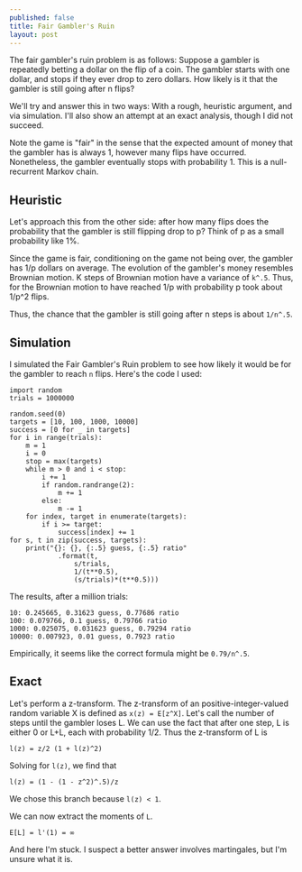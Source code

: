 ```yaml
---
published: false
title: Fair Gambler's Ruin
layout: post
---
```

The fair gambler's ruin problem is as follows: Suppose a gambler is repeatedly betting a dollar on the flip of a coin. The gambler starts with one dollar, and stops if they ever drop to zero dollars. How likely is it that the gambler is still going after n flips?

We'll try and answer this in two ways: With a rough, heuristic argument, and via simulation. I'll also show an attempt at an exact analysis, though I did not succeed.

Note the game is "fair" in the sense that the expected amount of money that the gambler has is always 1, however many flips have occurred. Nonetheless, the gambler eventually stops with probability 1. This is a null-recurrent Markov chain.

## Heuristic

Let's approach this from the other side: after how many flips does the probability that the gambler is still flipping drop to p? Think of p as a small probability like 1%.

Since the game is fair, conditioning on the game not being over, the gambler has 1/p dollars on average. The evolution of the gambler's money resembles Brownian motion. K steps of Brownian motion have a variance of `k^.5`. Thus, for the Brownian motion to have reached 1/p with probability p took about 1/p^2 flips.

Thus, the chance that the gambler is still going after n steps is about `1/n^.5`.

## Simulation

I simulated the Fair Gambler's Ruin problem to see how likely it would be for the gambler to reach `n` flips.
Here's the code I used:

````
import random
trials = 1000000

random.seed(0)
targets = [10, 100, 1000, 10000]
success = [0 for _ in targets]
for i in range(trials):
    m = 1
    i = 0
    stop = max(targets)
    while m > 0 and i < stop:
        i += 1
        if random.randrange(2):
            m += 1
        else:
            m -= 1
    for index, target in enumerate(targets):
        if i >= target:
            success[index] += 1
for s, t in zip(success, targets):
    print("{}: {}, {:.5} guess, {:.5} ratio"
            .format(t,
                s/trials,
                1/(t**0.5),
                (s/trials)*(t**0.5)))

````

The results, after a million trials:

````
10: 0.245665, 0.31623 guess, 0.77686 ratio
100: 0.079766, 0.1 guess, 0.79766 ratio
1000: 0.025075, 0.031623 guess, 0.79294 ratio
10000: 0.007923, 0.01 guess, 0.7923 ratio
````

Empirically, it seems like the correct formula might be `0.79/n^.5`.

## Exact

Let's perform a z-transform. The z-transform of an positive-integer-valued random variable X is defined as `x(z) = E[z^X]`. Let's call the number of steps until the gambler loses L. We can use the fact that after one step, L is either 0 or L+L, each with probability 1/2. Thus the z-transform of L is

``l(z) = z/2 (1 + l(z)^2)``

Solving for `l(z)`, we find that

``l(z) = (1 - (1 - z^2)^.5)/z``

We chose this branch because `l(z) < 1`.

We can now extract the moments of `L`.

``E[L] = l'(1) = ∞``

And here I'm stuck. I suspect a better answer involves martingales, but I'm unsure what it is.
